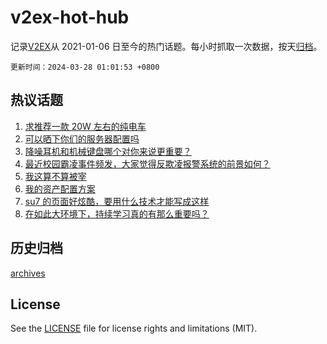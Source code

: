 # v2ex-hot-hub

 记录[V2EX](https://www.v2ex.com/)从 2021-01-06 日至今的热门话题。每小时抓取一次数据，按天[归档](archives)。

`更新时间：2024-03-28 01:01:53 +0800`

## 热议话题

1. [求推荐一款 20W 左右的纯电车](https://www.v2ex.com/t/1027321)
1. [可以晒下你们的服务器配置吗](https://www.v2ex.com/t/1027481)
1. [降噪耳机和机械键盘哪个对你来说更重要？](https://www.v2ex.com/t/1027325)
1. [最近校园霸凌事件频发，大家觉得反欺凌报警系统的前景如何？](https://www.v2ex.com/t/1027332)
1. [我这算不算被宰](https://www.v2ex.com/t/1027345)
1. [我的资产配置方案](https://www.v2ex.com/t/1027429)
1. [su7 的页面好炫酷，要用什么技术才能写成这样](https://www.v2ex.com/t/1027438)
1. [在如此大环境下，持续学习真的有那么重要吗？](https://www.v2ex.com/t/1027318)

## 历史归档

[archives](archives)

## License

See the [LICENSE](LICENSE) file for license rights and limitations (MIT).
